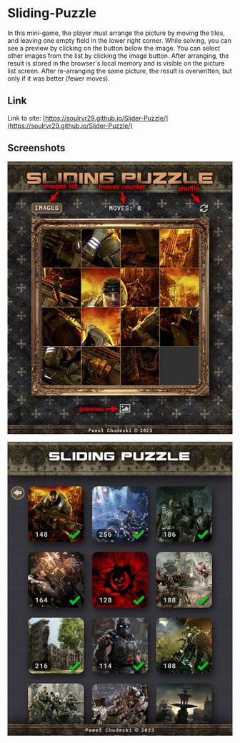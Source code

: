 # Sliding-Puzzle
In this mini-game, the player must arrange the picture by moving the tiles, and leaving one empty field in the lower right corner. While solving, you can see a preview by clicking on the button below the image. You can select other images from the list by clicking the image button. After arranging, the result is stored in the browser's local memory and is visible on the picture list screen. After re-arranging the same picture, the result is overwritten, but only if it was better (fewer moves).
## Link

Link to site: [https://soulrvr29.github.io/Slider-Puzzle/](https://soulrvr29.github.io/Slider-Puzzle/)

## Screenshots

![](main-screen.jpg)

![](images-list.jpg)
